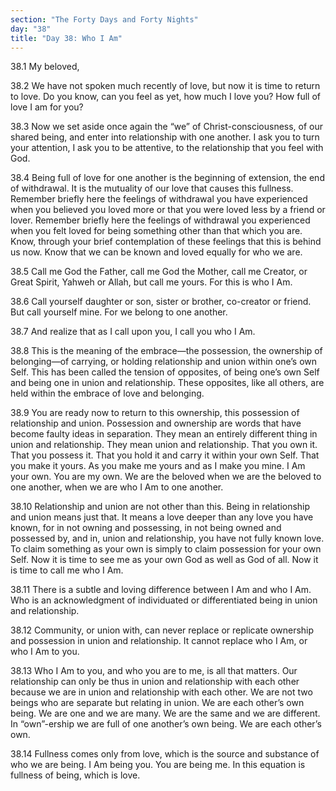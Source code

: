```yaml
---
section: "The Forty Days and Forty Nights"
day: "38"
title: "Day 38: Who I Am"
---
```


38.1 My beloved,

38.2 We have not spoken much recently of love, but now it is time to
return to love. Do you know, can you feel as yet, how much I love you?
How full of love I am for you?

38.3 Now we set aside once again the “we” of Christ-consciousness, of
our shared being, and enter into relationship with one another. I ask
you to turn your attention, I ask you to be attentive, to the
relationship that you feel with God.

38.4 Being full of love for one another is the beginning of extension,
the end of withdrawal. It is the mutuality of our love that causes this
fullness. Remember briefly here the feelings of withdrawal you have
experienced when you believed you loved more or that you were loved less
by a friend or lover. Remember briefly here the feelings of withdrawal
you experienced when you felt loved for being something other than that
which you are. Know, through your brief contemplation of these feelings
that this is behind us now. Know that we can be known and loved equally
for who we are.

38.5 Call me God the Father, call me God the Mother, call me Creator, or
Great Spirit, Yahweh or Allah, but call me yours. For this is who I Am.

38.6 Call yourself daughter or son, sister or brother, co-creator or
friend. But call yourself mine. For we belong to one another.

38.7 And realize that as I call upon you, I call you who I Am.

38.8 This is the meaning of the embrace—the possession, the ownership of
belonging—of carrying, or holding relationship and union within one’s
own Self. This has been called the tension of opposites, of being one’s
own Self and being one in union and relationship. These opposites, like
all others, are held within the embrace of love and belonging.

38.9 You are ready now to return to this ownership, this possession of
relationship and union. Possession and ownership are words that have
become faulty ideas in separation. They mean an entirely different thing
in union and relationship. They mean union and relationship. That you
own it. That you possess it. That you hold it and carry it within your
own Self. That you make it yours. As you make me yours and as I make you
mine. I Am your own. You are my own. We are the beloved when we are the
beloved to one another, when we are who I Am to one another.

38.10 Relationship and union are not other than this. Being in
relationship and union means just that. It means a love deeper than any
love you have known, for in not owning and possessing, in not being
owned and possessed by, and in, union and relationship, you have not
fully known love. To claim something as your own is simply to claim
possession for your own Self. Now it is time to see me as your own God
as well as God of all. Now it is time to call me who I Am.

38.11 There is a subtle and loving difference between I Am and who I Am.
Who is an acknowledgment of individuated or differentiated being in
union and relationship.

38.12 Community, or union with, can never replace or replicate ownership
and possession in union and relationship. It cannot replace who I Am, or
who I Am to you.

38.13 Who I Am to you, and who you are to me, is all that matters. Our
relationship can only be thus in union and relationship with each other
because we are in union and relationship with each other. We are not two
beings who are separate but relating in union. We are each other’s own
being. We are one and we are many. We are the same and we are different.
In “own”-ership we are full of one another’s own being. We are each
other’s own.

38.14 Fullness comes only from love, which is the source and substance
of who we are being. I Am being you. You are being me. In this equation
is fullness of being, which is love.

